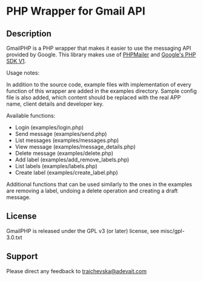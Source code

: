 # PHP Wrapper for Gmail API

## Description

GmailPHP is a PHP wrapper that makes it easier to use the messaging API provided by Google. This library makes use of [PHPMailer](https://github.com/PHPMailer/PHPMailer) and [Google's PHP SDK V1](https://github.com/google/google-api-php-client/tree/v1-master).

Usage notes:

In addition to the source code, example files with implementation of every function of this wrapper are added in the examples directory. Sample config file is also added, which content should be replaced with the real APP name, client details and developer key.

Available functions:

* Login (examples/login.php)
* Send message (examples/send.php)
* List messages (examples/messages.php)
* View message (examples/message_details.php)
* Delete message (examples/delete.php)
* Add label (examples/add_remove_labels.php)
* List labels (examples/labels.php)
* Create label (examples/create_label.php)

Additional functions that can be used similarly to the ones in the examples are removing a label, undoing a delete operation and creating a draft message.

## License

GmailPHP is released under the GPL v3 (or later) license, see misc/gpl-3.0.txt

## Support

Please direct any feedback to trajchevska@adevait.com
